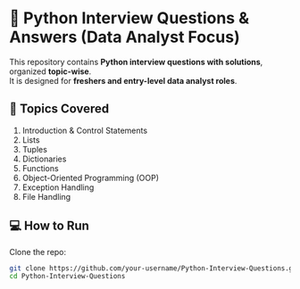 # 🐍 Python Interview Questions & Answers (Data Analyst Focus)

This repository contains **Python interview questions with solutions**, organized **topic-wise**.  
It is designed for **freshers and entry-level data analyst roles**.  

## 📂 Topics Covered
1. Introduction & Control Statements  
2. Lists  
3. Tuples  
4. Dictionaries  
5. Functions  
6. Object-Oriented Programming (OOP)  
7. Exception Handling  
8. File Handling  
## 💻 How to Run
Clone the repo:
```bash
git clone https://github.com/your-username/Python-Interview-Questions.git
cd Python-Interview-Questions
